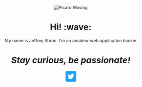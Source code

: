 <p align="center">
  <img alt="Picard Waving" src="https://media.giphy.com/media/W0crByKlXhLlC/giphy.gif" />
</p>
<h1 border-bottom="none" align="center">Hi! :wave: </h1>
<p align="center"> My name is Jeffrey Shran. I'm an amateur web application hacker</p>


<h1 align='center'><i>Stay curious, be passionate!</i></h1>
<p align="center">
<a href="https://twitter.com/JeffreyShran" target="blank"><img align="center" src="Twitter_Social_Icon_Rounded_Square_Color.png" alt="JeffreyShran_Twitter_Profile" height="35" width="35" /></a>
</p>
